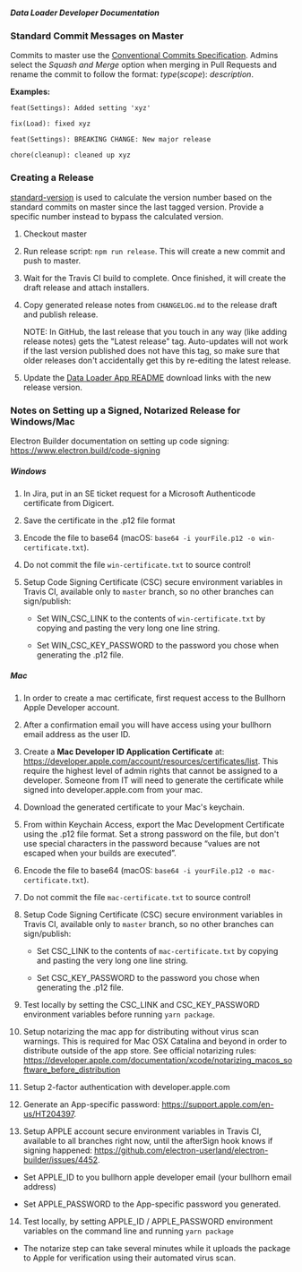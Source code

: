 ##### Data Loader Developer Documentation

### Standard Commit Messages on Master

Commits to master use the [Conventional Commits Specification](https://conventionalcommits.org/). Admins select the _Squash and Merge_ option when merging in Pull Requests and rename the commit to follow the format: _type_(_scope_): _description_. 

__Examples:__ 

`feat(Settings): Added setting 'xyz'`

`fix(Load): fixed xyz`

`feat(Settings): BREAKING CHANGE: New major release`

`chore(cleanup): cleaned up xyz`

### Creating a Release

[standard-version](https://www.npmjs.com/package/standard-version) is used to calculate the version number based on the standard commits on master since the last tagged version. Provide a specific number instead to bypass the calculated version.

 1. Checkout master
  
 2. Run release script: `npm run release`. This will create a new commit and push to master. 

 3. Wait for the Travis CI build to complete. Once finished, it will create the draft release and attach installers.

 4. Copy generated release notes from `CHANGELOG.md` to the release draft and publish release.
    
    NOTE: In GitHub, the last release that you touch in any way (like adding release notes) gets the "Latest release" tag.
    Auto-updates will not work if the last version published does not have this tag, so make sure that older releases
    don't accidentally get this by re-editing the latest release.

 5. Update the [Data Loader App README](https://github.com/bullhorn/dataloader-app/blob/master/README.md)
    download links with the new release version.

### Notes on Setting up a Signed, Notarized Release for Windows/Mac

Electron Builder documentation on setting up code signing: https://www.electron.build/code-signing

##### Windows

1. In Jira, put in an SE ticket request for a Microsoft Authenticode certificate from Digicert.

2. Save the certificate in the .p12 file format

3. Encode the file to base64 (macOS: `base64 -i yourFile.p12 -o win-certificate.txt`).

4. Do not commit the file `win-certificate.txt` to source control!

5. Setup Code Signing Certificate (CSC) secure environment variables in Travis CI, available only to `master` branch, so no other branches can sign/publish:
   
   - Set WIN_CSC_LINK to the contents of `win-certificate.txt` by copying and pasting the very long one line string.
   
   - Set WIN_CSC_KEY_PASSWORD to the password you chose when generating the .p12 file.


##### Mac

1. In order to create a mac certificate, first request access to the Bullhorn Apple Developer account.

2. After a confirmation email you will have access using your bullhorn email address as the user ID.

3. Create a **Mac Developer ID Application Certificate** at: https://developer.apple.com/account/resources/certificates/list.
   This require the highest level of admin rights that cannot be assigned to a developer. Someone from IT will need to generate
   the certificate while signed into developer.apple.com from your mac.

4. Download the generated certificate to your Mac's keychain.

5. From within Keychain Access, export the Mac Development Certificate using the .p12 file format.
   Set a strong password on the file, but don't use special characters in the password because
   “values are not escaped when your builds are executed”.

6. Encode the file to base64 (macOS: `base64 -i yourFile.p12 -o mac-certificate.txt`).

7. Do not commit the file `mac-certificate.txt` to source control!

8. Setup Code Signing Certificate (CSC) secure environment variables in Travis CI, available only to `master` branch, so no other branches can sign/publish:
   
   - Set CSC_LINK to the contents of `mac-certificate.txt` by copying and pasting the very long one line string.
   
   - Set CSC_KEY_PASSWORD to the password you chose when generating the .p12 file.

9. Test locally by setting the CSC_LINK and CSC_KEY_PASSWORD environment variables before running `yarn package`.

10. Setup notarizing the mac app for distributing without virus scan warnings. This is required for Mac OSX Catalina and beyond in
    order to distribute outside of the app store. See official notarizing rules:
    https://developer.apple.com/documentation/xcode/notarizing_macos_software_before_distribution
   
11. Setup 2-factor authentication with developer.apple.com
   
12. Generate an App-specific password: https://support.apple.com/en-us/HT204397.
   
13. Setup APPLE account secure environment variables in Travis CI, available to all branches right now,
    until the afterSign hook knows if signing happened: https://github.com/electron-userland/electron-builder/issues/4452.
   
   - Set APPLE_ID to you bullhorn apple developer email (your bullhorn email address)
   
   - Set APPLE_PASSWORD to the App-specific password you generated.
   
14. Test locally, by setting APPLE_ID / APPLE_PASSWORD environment variables on the command line and running `yarn package`

   - The notarize step can take several minutes while it uploads the package to Apple for verification using their automated virus scan.
